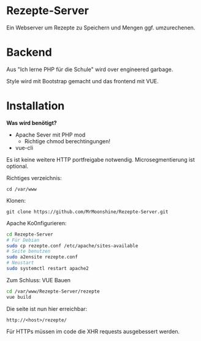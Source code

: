 # Rezepte-Server
Ein Webserver um Rezepte zu Speichern und Mengen ggf. umzurechenen. 

# Backend
Aus "Ich lerne PHP für die Schule" wird over engineered garbage.

Style wird mit Bootstrap gemacht und das frontend mit VUE.

# Installation

**Was wird benötigt?**
- Apache Sever mit PHP mod
  - Richtige chmod berechtingungen!
- vue-cli

Es ist keine weitere HTTP portfreigabe notwendig. Microsegmentierung ist optional.

Richtiges verzeichnis:

`cd /var/www`

Klonen:

`git clone https://github.com/MrMoonshine/Rezepte-Server.git`

Apache Ko0nfigurieren:
```bash
cd Rezepte-Server
# Für Debian
sudo cp rezepte.conf /etc/apache/sites-available
# Seite benutzen
sudo a2ensite rezepte.conf
# Neustart
sudo systemctl restart apache2
```
Zum Schluss: VUE Bauen
```bash
cd /var/www/Rezepte-Server/rezepte
vue build
```
Die seite ist nun hier erreichbar:

`http://<host>/rezepte/`

Für HTTPs müssen im code die XHR requests ausgebessert werden.